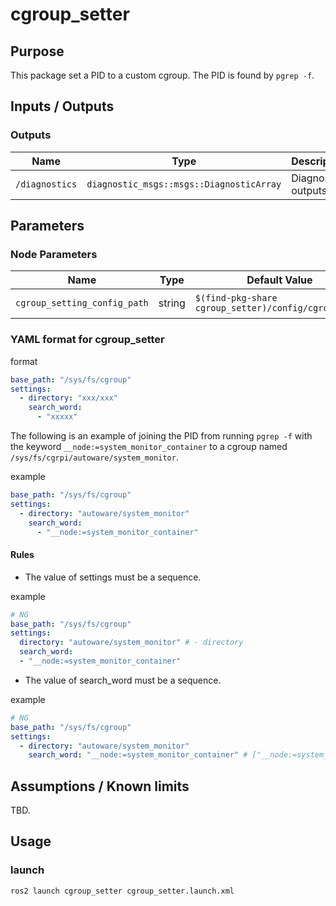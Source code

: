 # cgroup_setter

## Purpose

This package set a PID to a custom cgroup.
The PID is found by `pgrep -f`.

## Inputs / Outputs

### Outputs

| Name           | Type                                     | Description         |
| -------------- | ---------------------------------------- | ------------------- |
| `/diagnostics` | `diagnostic_msgs::msgs::DiagnosticArray` | Diagnostics outputs |

## Parameters

### Node Parameters

| Name                        | Type   | Default Value                                       | Explanation                             | Reconfigurable |
| --------------------------- | ------ | --------------------------------------------------- | --------------------------------------- | -------------- |
| `cgroup_setting_config_path`| string | `$(find-pkg-share cgroup_setter)/config/cgroup.yaml`| yaml file path                          | |

### YAML format for cgroup_setter

format
```yaml
base_path: "/sys/fs/cgroup"
settings:
  - directory: "xxx/xxx"
    search_word: 
      - "xxxxx"
```
The following is an example of joining the PID from running `pgrep -f`
with the keyword `__node:=system_monitor_container` to a cgroup named `/sys/fs/cgrpi/autoware/system_monitor`.

example
```yaml
base_path: "/sys/fs/cgroup"
settings:
  - directory: "autoware/system_monitor"
    search_word: 
      - "__node:=system_monitor_container"
```
#### Rules
- The value of settings must be a sequence.

example
```yaml
# NG
base_path: "/sys/fs/cgroup"
settings:
  directory: "autoware/system_monitor" # - directory
  search_word: 
  - "__node:=system_monitor_container"
```
- The value of search_word must be a sequence.

example
```yaml
# NG
base_path: "/sys/fs/cgroup"
settings:
  - directory: "autoware/system_monitor"
    search_word: "__node:=system_monitor_container" # ["__node:=system_monitor_container"] or - "__node:=system_monitor_container"
```


## Assumptions / Known limits

TBD.

## Usage

### launch

```sh
ros2 launch cgroup_setter cgroup_setter.launch.xml
```

